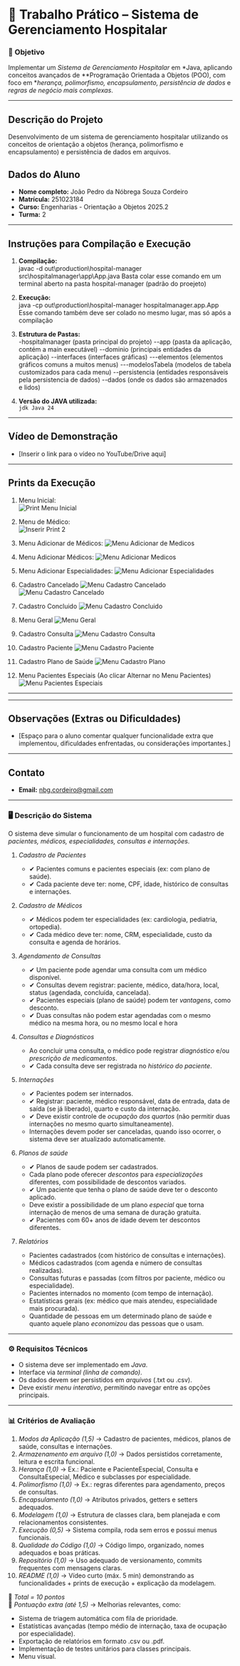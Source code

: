 # 🏥 Trabalho Prático – Sistema de Gerenciamento Hospitalar  

### 🎯 Objetivo  
Implementar um *Sistema de Gerenciamento Hospitalar* em *Java, aplicando conceitos avançados de **Programação Orientada a Objetos (POO), com foco em **herança, polimorfismo, encapsulamento, persistência de dados* e *regras de negócio mais complexas*.  

---
## Descrição do Projeto

Desenvolvimento de um sistema de gerenciamento hospitalar utilizando os conceitos de orientação a objetos (herança, polimorfismo e encapsulamento) e persistência de dados em arquivos.

## Dados do Aluno

- **Nome completo:** João Pedro da Nóbrega Souza Cordeiro
- **Matrícula:** 251023184
- **Curso:** Engenharias - Orientação a Objetos 2025.2
- **Turma:** 2

---

## Instruções para Compilação e Execução

1. **Compilação:**  
   javac -d out\production\hospital-manager src\hospitalmanager\app\App.java
   Basta colar esse comando em um terminal aberto na pasta hospital-manager (padrão do proejeto)

2. **Execução:**  
   java -cp out\production\hospital-manager hospitalmanager.app.App
   Esse comando também deve ser colado no mesmo lugar, mas só após a compilação

3. **Estrutura de Pastas:**  
   -hospitalmanager (pasta principal do projeto)
      --app (pasta da aplicação, contém a main executável)
      --dominio (principais entidades da aplicação)
      --interfaces (interfaces gráficas)
         ---elementos (elementos gráficos comuns a muitos menus)
         ---modelosTabela (modelos de tabela customizados para cada menu)
      --persistencia (entidades responsáveis pela persistencia de dados)
      --dados (onde os dados são armazenados e lidos)

3. **Versão do JAVA utilizada:**  
   `jdk Java 24 `
---

## Vídeo de Demonstração

- [Inserir o link para o vídeo no YouTube/Drive aqui]

---

## Prints da Execução

1. Menu Inicial:  
   ![Print Menu Inicial](https://prnt.sc/yyktDuueABw4)

2. Menu de Médico:  
   ![Inserir Print 2](https://prnt.sc/GGPx_WQYc5eL)

3. Menu Adicionar de Médicos:
   ![Menu Adicionar de Medicos](https://prnt.sc/F86EMhmn7MAm)

4. Menu Adicionar Médicos:
   ![Menu Adicionar Medicos](https://prnt.sc/pfXWW-5TGDLx)

5. Menu Adicionar Especialidades:
   ![Menu Adicionar Especialidades](https://prnt.sc/ZA9O70W_CJcm)

6. Cadastro Cancelado
   ![Menu Cadastro Cancelado](https://prnt.sc/mIkesfODCPnD)
   ![Menu Cadastro Cancelado](https://prnt.sc/XzB3PlP62G-N)

7. Cadastro Concluido
   ![Menu Cadastro Concluido](https://prnt.sc/sIylrdJRfh7T)

8. Menu Geral
   ![Menu Geral](https://prnt.sc/BwmfKaX0pybp)

9. Cadastro Consulta
   ![Menu Cadastro Consulta](https://prnt.sc/7ofSmtSiyG_K)

10. Cadastro Paciente
    ![Menu Cadastro Paciente](https://prnt.sc/vDXPzJe5TA3s)

11. Cadastro Plano de Saúde
   ![Menu Cadastro Plano](https://prnt.sc/m_5nK1k-b2kw)

12. Menu Pacientes Especiais (Ao clicar Alternar no Menu Pacientes)
   ![Menu Pacientes Especiais](https://prnt.sc/eu29EyA18W53)

---

---

## Observações (Extras ou Dificuldades)

- [Espaço para o aluno comentar qualquer funcionalidade extra que implementou, dificuldades enfrentadas, ou considerações importantes.]

---

## Contato

- **Email:** nbg.cordeiro@gmail.com

---

### 🖥️ Descrição do Sistema  

O sistema deve simular o funcionamento de um hospital com cadastro de *pacientes, médicos, especialidades, consultas e internações*.  

1. *Cadastro de Pacientes*  
   - ✔ Pacientes comuns e pacientes especiais (ex: com plano de saúde).  
   - ✔ Cada paciente deve ter: nome, CPF, idade, histórico de consultas e internações.  

2. *Cadastro de Médicos*  
   - ✔ Médicos podem ter especialidades (ex: cardiologia, pediatria, ortopedia).  
   - ✔ Cada médico deve ter: nome, CRM, especialidade, custo da consulta e agenda de horários.  

3. *Agendamento de Consultas*  
   - ✔ Um paciente pode agendar uma consulta com um médico disponível.  
   - ✔ Consultas devem registrar: paciente, médico, data/hora, local, status (agendada, concluída, cancelada).  
   - ✔ Pacientes especiais (plano de saúde) podem ter *vantagens*, como desconto.  
   - ✔ Duas consultas não podem estar agendadas com o mesmo médico na mesma hora, ou no mesmo local e hora

4. *Consultas e Diagnósticos*  
   - Ao concluir uma consulta, o médico pode registrar *diagnóstico* e/ou *prescrição de medicamentos*.  
   - ✔ Cada consulta deve ser registrada no *histórico do paciente*.  

5. *Internações*  
   - ✔ Pacientes podem ser internados.  
   - ✔ Registrar: paciente, médico responsável, data de entrada, data de saída (se já liberado), quarto e custo da internação.  
   - ✔ Deve existir controle de *ocupação dos quartos* (não permitir duas internações no mesmo quarto simultaneamente).  
   - Internações devem poder ser canceladas, quando isso ocorrer, o sistema deve ser atualizado automaticamente.

6. *Planos de saúde*    
   -  ✔ Planos de saude podem ser cadastrados.
   -  Cada plano pode oferecer *descontos* para *especializações* diferentes, com possibilidade de descontos variados.
   -  ✔ Um paciente que tenha o plano de saúde deve ter o desconto aplicado.
   -  Deve existir a possibilidade de um plano *especial* que torna internação de menos de uma semana de duração gratuita.
   -  ✔ Pacientes com 60+ anos de idade devem ter descontos diferentes.

7. *Relatórios*  
   - Pacientes cadastrados (com histórico de consultas e internações).  
   - Médicos cadastrados (com agenda e número de consultas realizadas).  
   - Consultas futuras e passadas (com filtros por paciente, médico ou especialidade).  
   - Pacientes internados no momento (com tempo de internação).  
   - Estatísticas gerais (ex: médico que mais atendeu, especialidade mais procurada).  
   - Quantidade de pessoas em um determinado plano de saúde e quanto aquele plano *economizou* das pessoas que o usam.  


---

### ⚙️ Requisitos Técnicos  
- O sistema deve ser implementado em *Java*.  
- Interface via *terminal (linha de comando)*.  
- Os dados devem ser persistidos em *arquivos* (.txt ou .csv).  
- Deve existir *menu interativo*, permitindo navegar entre as opções principais.  

---

### 📊 Critérios de Avaliação  

1. *Modos da Aplicação (1,5)* → Cadastro de pacientes, médicos, planos de saúde, consultas e internações.  
2. *Armazenamento em arquivo (1,0)* → Dados persistidos corretamente, leitura e escrita funcional.  
3. *Herança (1,0)* → Ex.: Paciente e PacienteEspecial, Consulta e ConsultaEspecial, Médico e subclasses por especialidade.  
4. *Polimorfismo (1,0)* → Ex.: regras diferentes para agendamento, preços de consultas.
5. *Encapsulamento (1,0)* → Atributos privados, getters e setters adequados.  
6. *Modelagem (1,0)* → Estrutura de classes clara, bem planejada e com relacionamentos consistentes.  
7. *Execução (0,5)* → Sistema compila, roda sem erros e possui menus funcionais.  
8. *Qualidade do Código (1,0)* → Código limpo, organizado, nomes adequados e boas práticas.  
9. *Repositório (1,0)* → Uso adequado de versionamento, commits frequentes com mensagens claras.  
10. *README (1,0)* → Vídeo curto (máx. 5 min) demonstrando as funcionalidades + prints de execução + explicação da modelagem.  

🔹 *Total = 10 pontos*  
🔹 *Pontuação extra (até 1,5)* → Melhorias relevantes, como:  
- Sistema de triagem automática com fila de prioridade.  
- Estatísticas avançadas (tempo médio de internação, taxa de ocupação por especialidade).  
- Exportação de relatórios em formato .csv ou .pdf.  
- Implementação de testes unitários para classes principais.  
- Menu visual.
